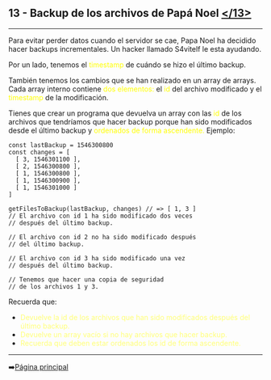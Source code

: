 ## **13 - Backup de los archivos de Papá Noel** [</13>](13-backup.js)
---
Para evitar perder datos cuando el servidor se cae, Papa Noel ha decidido hacer backups incrementales. Un hacker llamado S4vitelf le esta ayudando.

Por un lado, tenemos el <span style="color:#ffff00">timestamp</span> de cuándo se hizo el último backup.

También tenemos los cambios que se han realizado en un array de arrays. Cada array interno contiene  <span style="color:#ffff00">dos elementos:</span> el <span style="color:#ffff00">id</span> del archivo modificado y el  <span style="color:#ffff00">timestamp </span>de la modificación.

Tienes que crear un programa que devuelva un array con las <span style="color:#ffff00">id</span> de los archivos que tendríamos que hacer backup porque han sido modificados desde el último backup y <span style="color:#ffff00">ordenados de forma ascendente.</span> Ejemplo:

```
const lastBackup = 1546300800
const changes = [
  [ 3, 1546301100 ],
  [ 2, 1546300800 ],
  [ 1, 1546300800 ],
  [ 1, 1546300900 ],
  [ 1, 1546301000 ]
]

getFilesToBackup(lastBackup, changes) // => [ 1, 3 ]
// El archivo con id 1 ha sido modificado dos veces
// después del último backup.

// El archivo con id 2 no ha sido modificado después
// del último backup.

// El archivo con id 3 ha sido modificado una vez
// después del último backup.

// Tenemos que hacer una copia de seguridad
// de los archivos 1 y 3.
```

Recuerda que:
  - <span style="color:#ffff77">Devuelve la id de los archivos que han sido modificados después del último backup.</span>
  - <span style="color:#ffff77">Devuelve un array vacío si no hay archivos que hacer backup.</span>
  - <span style="color:#ffff77">Recuerda que deben estar ordenados los id de forma ascendente.</span>
---
➡️[Página principal](../../README.md)